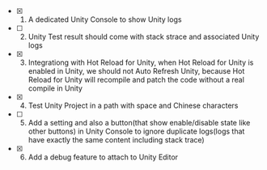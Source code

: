 - [x] 1. A dedicated Unity Console to show Unity logs
- [ ] 2. Unity Test result should come with stack strace and associated Unity logs
- [x] 3. Integrationg with Hot Reload for Unity, when Hot Reload for Unity is enabled in Unity, we should not Auto Refresh Unity, because Hot Reload for Unity will recompile and patch the code without a real compile in Unity
- [x] 4. Test Unity Project in a path with space and Chinese characters
- [ ] 5. Add a setting and also a button(that show enable/disable state like other buttons) in Unity Console to ignore duplicate logs(logs that have exactly the same content including stack trace)
- [x] 6. Add a debug feature to attach to Unity Editor